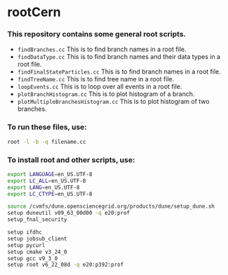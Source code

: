 # rootCern

### This repository contains some general root scripts.

- `findBranches.cc` This is to find branch names in a root file. 
- `findDataType.cc` This is to find branch names and their data types in a root file. 
- `findFinalStateParticles.cc` This is to find branch names in a root file. 
- `findTreeName.cc` This is to find tree name in a root file. 
- `loopEvents.cc` This is to loop over all events in a root file. 
- `plotBranchHistogram.cc` This is to plot histogram of a branch. 
- `plotMultipleBranchesHistogram.cc` This is to plot histogram of two branches. 


### To run these files, use:
```bash
root -l -b -q filename.cc
```

### To install root and other scripts, use:
```bash
export LANGUAGE=en_US.UTF-8 
export LC_ALL=en_US.UTF-8 
export LANG=en_US.UTF-8 
export LC_CTYPE=en_US.UTF-8 

source /cvmfs/dune.opensciencegrid.org/products/dune/setup_dune.sh 
setup duneutil v09_63_00d00 -q e20:prof 
setup_fnal_security 

setup ifdhc 
setup jobsub_client 
setup pycurl 
setup cmake	v3_24_0 
setup gcc v9_3_0 
setup root v6_22_08d -q e20:p392:prof
```
